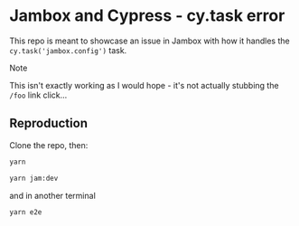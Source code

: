# Jambox and Cypress - cy.task error

This repo is meant to showcase an issue in Jambox with how it handles the `cy.task('jambox.config')` task.

> [!NOTE]
> This isn't exactly working as I would hope - it's not actually stubbing the `/foo` link click...

## Reproduction

Clone the repo, then:

```bash
yarn
```

```bash
yarn jam:dev
```

and in another terminal

```bash
yarn e2e
```
